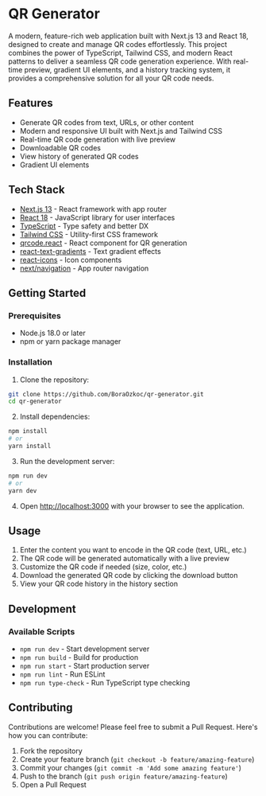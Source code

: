 # QR Generator

A modern, feature-rich web application built with Next.js 13 and React 18, designed to create and manage QR codes effortlessly. This project combines the power of TypeScript, Tailwind CSS, and modern React patterns to deliver a seamless QR code generation experience. With real-time preview, gradient UI elements, and a history tracking system, it provides a comprehensive solution for all your QR code needs.

## Features

- Generate QR codes from text, URLs, or other content
- Modern and responsive UI built with Next.js and Tailwind CSS
- Real-time QR code generation with live preview
- Downloadable QR codes
- View history of generated QR codes
- Gradient UI elements

## Tech Stack

- [Next.js 13](https://nextjs.org/) - React framework with app router
- [React 18](https://reactjs.org/) - JavaScript library for user interfaces
- [TypeScript](https://www.typescriptlang.org/) - Type safety and better DX
- [Tailwind CSS](https://tailwindcss.com/) - Utility-first CSS framework
- [qrcode.react](https://npmjs.com/package/qrcode.react) - React component for QR generation
- [react-text-gradients](https://npmjs.com/package/react-text-gradients) - Text gradient effects
- [react-icons](https://react-icons.github.io/react-icons/) - Icon components
- [next/navigation](https://nextjs.org/docs/app/api-reference/functions/use-router) - App router navigation

## Getting Started

### Prerequisites

- Node.js 18.0 or later
- npm or yarn package manager

### Installation

1. Clone the repository:

```bash
git clone https://github.com/BoraOzkoc/qr-generator.git
cd qr-generator
```

2. Install dependencies:

```bash
npm install
# or
yarn install
```

3. Run the development server:

```bash
npm run dev
# or
yarn dev
```

4. Open [http://localhost:3000](http://localhost:3000) with your browser to see the application.

## Usage

1. Enter the content you want to encode in the QR code (text, URL, etc.)
2. The QR code will be generated automatically with a live preview
3. Customize the QR code if needed (size, color, etc.)
4. Download the generated QR code by clicking the download button
5. View your QR code history in the history section

## Development

### Available Scripts

- `npm run dev` - Start development server
- `npm run build` - Build for production
- `npm run start` - Start production server
- `npm run lint` - Run ESLint
- `npm run type-check` - Run TypeScript type checking

## Contributing

Contributions are welcome! Please feel free to submit a Pull Request. Here's how you can contribute:

1. Fork the repository
2. Create your feature branch (`git checkout -b feature/amazing-feature`)
3. Commit your changes (`git commit -m 'Add some amazing feature'`)
4. Push to the branch (`git push origin feature/amazing-feature`)
5. Open a Pull Request
